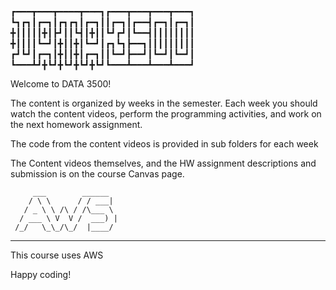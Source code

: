 
┏━━━┳━━━┳━━━━┳━━━┓┏━━━┳━━━┳━━━┳━━━┓
┗┓┏┓┃┏━┓┃┏┓┏┓┃┏━┓┃┃┏━┓┃┏━━┫┏━┓┃┏━┓┃
╋┃┃┃┃┃╋┃┣┛┃┃┗┫┃╋┃┃┗┛┏┛┃┗━━┫┃┃┃┃┃┃┃┃
╋┃┃┃┃┗━┛┃╋┃┃╋┃┗━┛┃┏┓┗┓┣━━┓┃┃┃┃┃┃┃┃┃
┏┛┗┛┃┏━┓┃╋┃┃╋┃┏━┓┃┃┗━┛┣━━┛┃┗━┛┃┗━┛┃
┗━━━┻┛╋┗┛╋┗┛╋┗┛╋┗┛┗━━━┻━━━┻━━━┻━━━┛



Welcome to DATA 3500!

The content is organized by weeks in the semester.  Each week you should watch the content videos, perform the programming activities, and work on the next homework assignment.

The code from the content videos is provided in sub folders for each week

The Content videos themselves, and the HW assignment descriptions and submission is on the course Canvas page.


         ___        ______
        / \ \      / / ___|
       / _ \ \ /\ / /\___ \
      / ___ \ V  V /  ___) |
     /_/   \_\_/\_/  |____/
 ----------------------------
 
This course uses AWS 

Happy coding!
